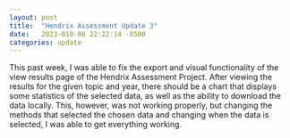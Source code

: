 ```yaml
---
layout: post
title:  "Hendrix Assessment Update 3"
date:   2023-010-06 22:22:14 -0500
categories: update
---
```


This past week, I was able to fix the export and visual functionality of the view results page of the Hendrix Assessment Project. After viewing the results for the given topic and year, there should be a chart that displays some statistics of the selected data, as well as the ability to download the data locally. This, however, was not working properly, but changing the methods that selected the chosen data and changing when the data is selected, I was able to get everything working.
